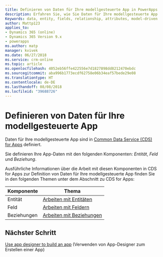 ```yaml
---
title: Definieren von Daten für Ihre modellgesteuerte App in PowerApps | Microsoft-Dokumentation
description: Erfahren Sie, wie Sie Daten für Ihre modellgesteuerte App definieren können.
Keywords: data, entity, fields, relationship, attributes, model-driven app
author: Mattp123
applies_to:
- Dynamics 365 (online)
- Dynamics 365 Version 9.x
- powerapps
ms.author: matp
manager: kvivek
ms.date: 06/27/2018
ms.service: crm-online
ms.topic: article
ms.openlocfilehash: 4052eb56ffe422556e7d1827898dd8212470ebdc
ms.sourcegitcommit: aba996b1773ecdf62758e06b34eaf57bede29e08
ms.translationtype: HT
ms.contentlocale: de-DE
ms.lasthandoff: 08/08/2018
ms.locfileid: "39688726"
---
```

# <a name="define-data-for-your-model-driven-app"></a>Definieren von Daten für Ihre modellgesteuerte App

Daten für Ihre modellgesteuerte App sind in [Common Data Service (CDS) for Apps](../common-data-service/data-platform-intro.md) definiert. 

Sie definieren Ihre App-Daten mit den folgenden Komponenten: *Entität*, *Feld* und *Beziehung*.

Ausführliche Informationen über die Arbeit mit diesen Komponenten in CDS for Apps zur Definition von Daten für Ihre modellgesteuerte App finden Sie in den folgenden Themen unter dem Abschnitt zu CDS for Apps:

|Komponente |Thema|
|-----|----|
|Entität| [Arbeiten mit Entitäten](../common-data-service/entity-overview.md)|
|Feld| [Arbeiten mit Feldern](../common-data-service/fields-overview.md)|
|Beziehungen| [Arbeiten mit Beziehungen](../common-data-service/relationships-overview.md)|

## <a name="next-step"></a>Nächster Schritt

[Use app designer to build an app](design-custom-business-apps-using-app-designer.md) (Verwenden von App-Designer zum Erstellen einer App)
